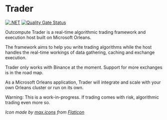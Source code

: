 # Trader

[![.NET](https://github.com/JorgeCandeias/Trader/actions/workflows/build.yml/badge.svg)](https://github.com/JorgeCandeias/Trader/actions/workflows/build.yml)
[![Quality Gate Status](https://sonarcloud.io/api/project_badges/measure?project=JorgeCandeias_Trader&metric=alert_status)](https://sonarcloud.io/dashboard?id=JorgeCandeias_Trader)

Outcompute Trader is a real-time algorithmic trading framework and execution host built on Microsoft Orleans.

The framework aims to help you write trading algorithms while the host handles the real-time workings of data gathering, caching and exchange execution.

Trader only works with Binance at the moment. Support for more exchanges is in the road map.

As a Microsoft Orleans application, Trader will integrate and scale with your own Orleans cluster or run on its own.

Warning: This is a work-in-progress. If trading comes with risk, algorithmic trading even more so.

*Icon made by [max.icons](https://www.flaticon.com/authors/maxicons) from [Flaticon](https://www.flaticon.com/)*
